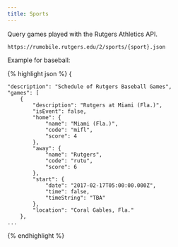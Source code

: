 ```yaml
---
title: Sports
---
```

Query games played with the Rutgers Athletics API.

    https://rumobile.rutgers.edu/2/sports/{sport}.json

Example for baseball:

{% highlight json %}
{

    "description": "Schedule of Rutgers Baseball Games",
    "games": [
        {
            "description": "Rutgers at Miami (Fla.)",
            "isEvent": false,
            "home": {
                "name": "Miami (Fla.)",
                "code": "mifl",
                "score": 4
            },
            "away": {
                "name": "Rutgers",
                "code": "rutu",
                "score": 6
            },
            "start": {
                "date": "2017-02-17T05:00:00.000Z",
                "time": false,
                "timeString": "TBA"
            },
            "location": "Coral Gables, Fla."
        },
    ...
{% endhighlight %}
